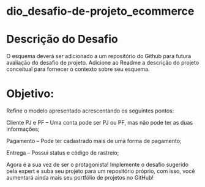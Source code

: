 # dio_desafio-de-projeto_ecommerce

# Descrição do Desafio
O esquema deverá ser adicionado a um repositório do Github para futura avaliação do desafio de projeto. Adicione ao Readme a descrição do projeto conceitual para fornecer o contexto sobre seu esquema.

# Objetivo:
Refine o modelo apresentado acrescentando os seguintes pontos:

Cliente PJ e PF – Uma conta pode ser PJ ou PF, mas não pode ter as duas informações;

Pagamento – Pode ter cadastrado mais de uma forma de pagamento;

Entrega – Possui status e código de rastreio;

Agora é a sua vez de ser o protagonista! Implemente o desafio sugerido pela expert e suba seu projeto para um repositório próprio, com isso, você aumentará ainda mais seu portfólio de projetos no GitHub!
